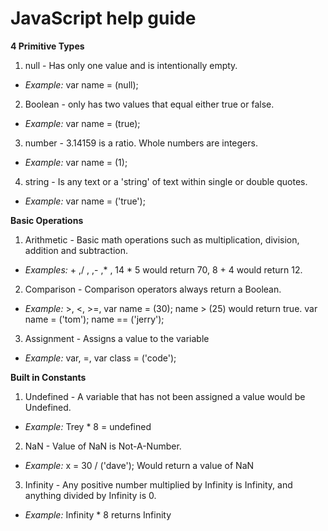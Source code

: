# JavaScript help guide
**4 Primitive Types**
 1. null  - Has only one value and is intentionally empty.  
   * _Example:_ var name = (null);
 2. Boolean  - only has two values that equal either true or false.   
   * _Example:_ var name = (true);
 3. number  - 3.14159 is a ratio.  Whole numbers are integers.  
   * _Example:_ var name = (1);
 4. string  - Is any text or a 'string' of text within single or double quotes.  
   * _Example:_ var name = ('true');
 
**Basic Operations**
  1. Arithmetic - Basic math operations such as multiplication, division, addition and subtraction.
   * _Examples:_ + ,/ , ,- ,* ,  14 * 5  would return 70, 8 + 4 would return 12.
  2. Comparison - Comparison operators always return a Boolean. 
   * _Example:_ >, <, >=, var name = (30); name > (25) would return true. var name = ('tom'); name == ('jerry');
  3. Assignment - Assigns a value to the variable 
   * _Example:_  var, =,  var class = ('code');
 
**Built in Constants**
 1. Undefined - A variable that has not been assigned a value would be Undefined. 
   * _Example:_ Trey * 8 = undefined
 2. NaN -  Value of NaN is Not-A-Number. 
   * _Example:_  x = 30 / ('dave'); Would return a value of NaN
 3. Infinity - Any positive number multiplied by Infinity is Infinity, and anything divided by Infinity is 0.
   * _Example:_  Infinity * 8 returns Infinity 


 
  
